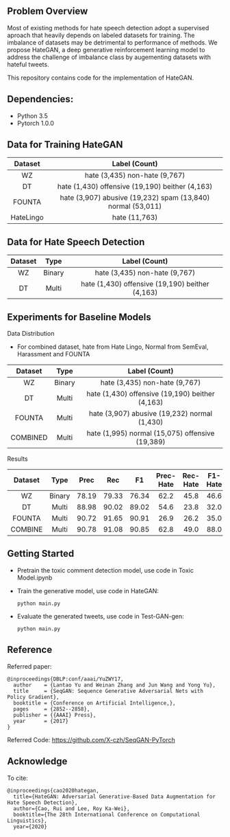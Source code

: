 ## Problem Overview
Most of existing methods for hate speech detection adopt a supervised aproach that heavily depends on labeled datasets for training. The imbalance of datasets may be detrimental to performance of methods. We propose HateGAN, a deep generative reinforcement learning model to address the challenge of imbalance class by augementing datasets with hateful tweets.  

This repository contains code for the implementation of HateGAN.

## Dependencies:  

- Python 3.5
- Pytorch 1.0.0

## Data for Training HateGAN

| Dataset | Label (Count)                                     |
| :-----: | :-----------------------------------------------: | 
| WZ      | hate (3,435) non-hate (9,767)                     |
| DT      | hate (1,430) offensive (19,190) beither (4,163)   |
| FOUNTA  | hate (3,907) abusive (19,232) spam (13,840) normal (53,011)      |  
| HateLingo      | hate (11,763)                     |

## Data for Hate Speech Detection

| Dataset | Type   | Label (Count)                                     |
| :-----: | :----: | :-----------------------------------------------: | 
| WZ      | Binary | hate (3,435) non-hate (9,767)                     |
| DT      | Multi  | hate (1,430) offensive (19,190) beither (4,163)   |  

## Experiments for Baseline Models

Data Distribution  
- For combined dataset, hate from Hate Lingo, Normal from SemEval, Harassment and FOUNTA

| Dataset | Type   | Label (Count)                                     |
| :-----: | :----: | :-----------------------------------------------: | 
| WZ      | Binary | hate (3,435) non-hate (9,767)                     |
| DT      | Multi  | hate (1,430) offensive (19,190) beither (4,163)   |
| FOUNTA  | Multi  | hate (3,907) abusive (19,232) normal (1,430)      |
| COMBINED| Multi  | hate (1,995) normal (15,075) offensive (19,389)   |

Results

| Dataset | Type   | Prec | Rec | F1  | Prec-Hate | Rec-Hate | F1-Hate |
| :-----: | :----: | :--: | :-: | :-: | :-------: | :------: | :-----: |
| WZ      | Binary | 78.19|79.33|76.34|62.2       |45.8      |46.6     |
| DT      | Multi  | 88.98|90.02|89.02|54.6       |23.8      |32.0     |
| FOUNTA  | Multi  | 90.72|91.65|90.91|26.9       |26.2      |35.0     |  
| COMBINE | Multi  | 90.78|91.08|90.85|62.8       |49.0      |88.0     |

## Getting Started  

- Pretrain the toxic comment detection model, use code in Toxic Model.ipynb

- Train the generative model, use code in HateGAN:  

    ``` python main.py ``` 

- Evaluate the generated tweets, use code in Test-GAN-gen:  

    ``` python main.py ``` 


## Reference  
Referred paper:
```
@inproceedings{DBLP:conf/aaai/YuZWY17,
  author    = {Lantao Yu and Weinan Zhang and Jun Wang and Yong Yu},
  title     = {SeqGAN: Sequence Generative Adversarial Nets with Policy Gradient},
  booktitle = {Conference on Artificial Intelligence,},
  pages     = {2852--2858},
  publisher = {{AAAI} Press},
  year      = {2017}
}
```   

Referred Code:
<https://github.com/X-czh/SeqGAN-PyTorch>


## Acknowledge  
To cite:
```
@inproceedings{cao2020hategan,
  title={HateGAN: Adversarial Generative-Based Data Augmentation for Hate Speech Detection},
  author={Cao, Rui and Lee, Roy Ka-Wei},
  booktitle={The 28th International Conference on Computational Linguistics},
  year={2020}
